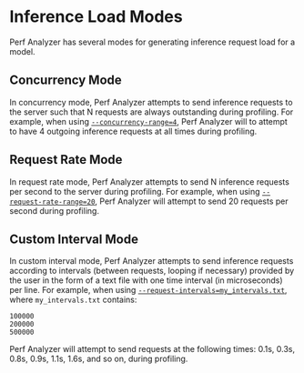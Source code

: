 <!--
Copyright 2023-2024, NVIDIA CORPORATION & AFFILIATES. All rights reserved.

Redistribution and use in source and binary forms, with or without
modification, are permitted provided that the following conditions
are met:
 * Redistributions of source code must retain the above copyright
   notice, this list of conditions and the following disclaimer.
 * Redistributions in binary form must reproduce the above copyright
   notice, this list of conditions and the following disclaimer in the
   documentation and/or other materials provided with the distribution.
 * Neither the name of NVIDIA CORPORATION nor the names of its
   contributors may be used to endorse or promote products derived
   from this software without specific prior written permission.

THIS SOFTWARE IS PROVIDED BY THE COPYRIGHT HOLDERS ``AS IS'' AND ANY
EXPRESS OR IMPLIED WARRANTIES, INCLUDING, BUT NOT LIMITED TO, THE
IMPLIED WARRANTIES OF MERCHANTABILITY AND FITNESS FOR A PARTICULAR
PURPOSE ARE DISCLAIMED.  IN NO EVENT SHALL THE COPYRIGHT OWNER OR
CONTRIBUTORS BE LIABLE FOR ANY DIRECT, INDIRECT, INCIDENTAL, SPECIAL,
EXEMPLARY, OR CONSEQUENTIAL DAMAGES (INCLUDING, BUT NOT LIMITED TO,
PROCUREMENT OF SUBSTITUTE GOODS OR SERVICES; LOSS OF USE, DATA, OR
PROFITS; OR BUSINESS INTERRUPTION) HOWEVER CAUSED AND ON ANY THEORY
OF LIABILITY, WHETHER IN CONTRACT, STRICT LIABILITY, OR TORT
(INCLUDING NEGLIGENCE OR OTHERWISE) ARISING IN ANY WAY OUT OF THE USE
OF THIS SOFTWARE, EVEN IF ADVISED OF THE POSSIBILITY OF SUCH DAMAGE.
-->

# Inference Load Modes

Perf Analyzer has several modes for generating inference request load for a
model.

## Concurrency Mode

In concurrency mode, Perf Analyzer attempts to send inference requests to the
server such that N requests are always outstanding during profiling. For
example, when using
[`--concurrency-range=4`](cli.md#--concurrency-rangestartendstep), Perf Analyzer
will to attempt to have 4 outgoing inference requests at all times during
profiling.

## Request Rate Mode

In request rate mode, Perf Analyzer attempts to send N inference requests per
second to the server during profiling. For example, when using
[`--request-rate-range=20`](cli.md#--request-rate-rangestartendstep), Perf
Analyzer will attempt to send 20 requests per second during profiling.

## Custom Interval Mode

In custom interval mode, Perf Analyzer attempts to send inference requests
according to intervals (between requests, looping if necessary) provided by the
user in the form of a text file with one time interval (in microseconds) per
line. For example, when using
[`--request-intervals=my_intervals.txt`](cli.md#--request-intervalspath),
where `my_intervals.txt` contains:

```
100000
200000
500000
```

Perf Analyzer will attempt to send requests at the following times: 0.1s, 0.3s,
0.8s, 0.9s, 1.1s, 1.6s, and so on, during profiling.
